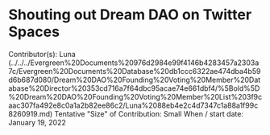# Shouting out Dream DAO on Twitter Spaces

Contributor(s): Luna  (../../../Evergreen%20Documents%20976d2984e99f4146b4283457a2303a7c/Evergreen%20Documents%20Database%20db1ccc6322ae474dba4b59d6b687d080/Dream%20DAO%20Founding%20Voting%20Member%20Database%20Director%20353cd716a7f64dbc95acae74e661dbf4/%5Bold%5D%20Dream%20DAO%20Founding%20Voting%20Member%20List%203f9caac307fa492e8c0a1a2b82ee86c2/Luna%2088eb4e2c4d7347c1a88a1f99c8260919.md)
Tentative "Size" of Contribution: Small
When / start date: January 19, 2022